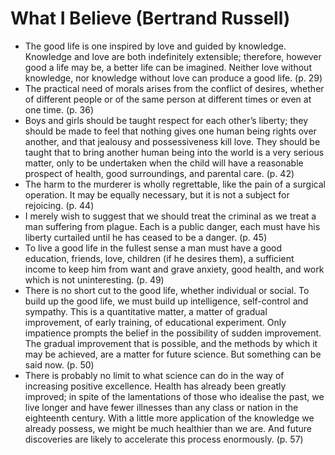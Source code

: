 # What I Believe (Bertrand Russell)
* The good life is one inspired by love and guided by knowledge. Knowledge and love are both indefinitely extensible; therefore, however good a life may be, a better life can be imagined. Neither love without knowledge, nor knowledge without love can produce a good life. (p. 29)
* The practical need of morals arises from the conflict of desires, whether of different people or of the same person at different times or even at one time. (p. 36)
* Boys and girls should be taught respect for each other’s liberty; they should be made to feel that nothing gives one human being rights over another, and that jealousy and possessiveness kill love. They should be taught that to bring another human being into the world is a very serious matter, only to be undertaken when the child will have a reasonable prospect of health, good surroundings, and parental care. (p. 42)
* The harm to the murderer is wholly regrettable, like the pain of a surgical operation. It may be equally necessary, but it is not a subject for rejoicing. (p. 44)
* I merely wish to suggest that we should treat the criminal as we treat a man suffering from plague. Each is a public danger, each must have his liberty curtailed until he has ceased to be a danger. (p. 45)
* To live a good life in the fullest sense a man must have a good education, friends, love, children (if he desires them), a sufficient income to keep him from want and grave anxiety, good health, and work which is not uninteresting. (p. 49)
* There is no short cut to the good life, whether individual or social. To build up the good life, we must build up intelligence, self-control and sympathy. This is a quantitative matter, a matter of gradual improvement, of early training, of educational experiment. Only impatience prompts the belief in the possibility of sudden improvement. The gradual improvement that is possible, and the methods by which it may be achieved, are a matter for future science. But something can be said now. (p. 50)
* There is probably no limit to what science can do in the way of increasing positive excellence. Health has already been greatly improved; in spite of the lamentations of those who idealise the past, we live longer and have fewer illnesses than any class or nation in the eighteenth century. With a little more application of the knowledge we already possess, we might be much healthier than we are. And future discoveries are likely to accelerate this process enormously. (p. 57)